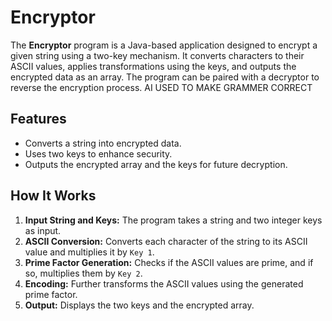 # Encryptor

The **Encryptor** program is a Java-based application designed to encrypt a given string using a two-key mechanism. It converts characters to their ASCII values, applies transformations using the keys, and outputs the encrypted data as an array. The program can be paired with a decryptor to reverse the encryption process.
AI USED TO MAKE GRAMMER CORRECT
## Features
- Converts a string into encrypted data.
- Uses two keys to enhance security.
- Outputs the encrypted array and the keys for future decryption.

## How It Works
1. **Input String and Keys:** The program takes a string and two integer keys as input.
2. **ASCII Conversion:** Converts each character of the string to its ASCII value and multiplies it by `Key 1`.
3. **Prime Factor Generation:** Checks if the ASCII values are prime, and if so, multiplies them by `Key 2`.
4. **Encoding:** Further transforms the ASCII values using the generated prime factor.
5. **Output:** Displays the two keys and the encrypted array.



